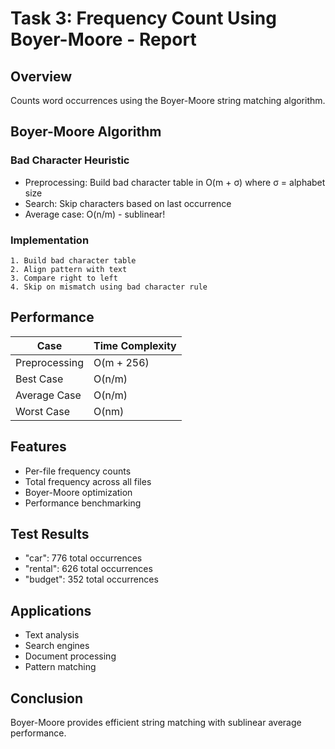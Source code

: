 # Task 3: Frequency Count Using Boyer-Moore - Report

## Overview
Counts word occurrences using the Boyer-Moore string matching algorithm.

## Boyer-Moore Algorithm

### Bad Character Heuristic
- Preprocessing: Build bad character table in O(m + σ) where σ = alphabet size
- Search: Skip characters based on last occurrence
- Average case: O(n/m) - sublinear!

### Implementation
```
1. Build bad character table
2. Align pattern with text
3. Compare right to left
4. Skip on mismatch using bad character rule
```

## Performance

| Case | Time Complexity |
|------|----------------|
| Preprocessing | O(m + 256) |
| Best Case | O(n/m) |
| Average Case | O(n/m) |
| Worst Case | O(nm) |

## Features
- Per-file frequency counts
- Total frequency across all files
- Boyer-Moore optimization
- Performance benchmarking

## Test Results
- "car": 776 total occurrences
- "rental": 626 total occurrences
- "budget": 352 total occurrences

## Applications
- Text analysis
- Search engines
- Document processing
- Pattern matching

## Conclusion
Boyer-Moore provides efficient string matching with sublinear average performance.
